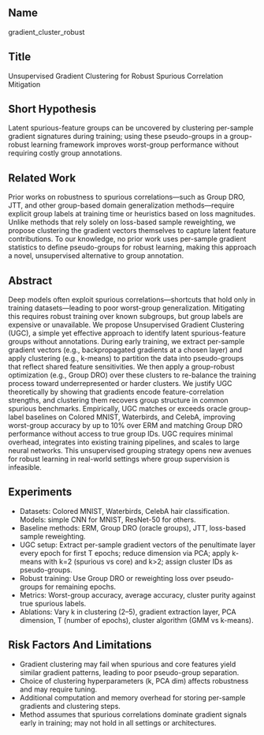 ## Name

gradient_cluster_robust

## Title

Unsupervised Gradient Clustering for Robust Spurious Correlation Mitigation

## Short Hypothesis

Latent spurious-feature groups can be uncovered by clustering per-sample gradient signatures during training; using these pseudo-groups in a group-robust learning framework improves worst-group performance without requiring costly group annotations.

## Related Work

Prior works on robustness to spurious correlations—such as Group DRO, JTT, and other group-based domain generalization methods—require explicit group labels at training time or heuristics based on loss magnitudes. Unlike methods that rely solely on loss-based sample reweighting, we propose clustering the gradient vectors themselves to capture latent feature contributions. To our knowledge, no prior work uses per-sample gradient statistics to define pseudo-groups for robust learning, making this approach a novel, unsupervised alternative to group annotation.

## Abstract

Deep models often exploit spurious correlations—shortcuts that hold only in training datasets—leading to poor worst-group generalization. Mitigating this requires robust training over known subgroups, but group labels are expensive or unavailable. We propose Unsupervised Gradient Clustering (UGC), a simple yet effective approach to identify latent spurious-feature groups without annotations. During early training, we extract per-sample gradient vectors (e.g., backpropagated gradients at a chosen layer) and apply clustering (e.g., k-means) to partition the data into pseudo-groups that reflect shared feature sensitivities. We then apply a group-robust optimization (e.g., Group DRO) over these clusters to re-balance the training process toward underrepresented or harder clusters. We justify UGC theoretically by showing that gradients encode feature-correlation strengths, and clustering them recovers group structure in common spurious benchmarks. Empirically, UGC matches or exceeds oracle group-label baselines on Colored MNIST, Waterbirds, and CelebA, improving worst-group accuracy by up to 10% over ERM and matching Group DRO performance without access to true group IDs. UGC requires minimal overhead, integrates into existing training pipelines, and scales to large neural networks. This unsupervised grouping strategy opens new avenues for robust learning in real-world settings where group supervision is infeasible.

## Experiments

- Datasets: Colored MNIST, Waterbirds, CelebA hair classification. Models: simple CNN for MNIST, ResNet-50 for others.
- Baseline methods: ERM, Group DRO (oracle groups), JTT, loss-based sample reweighting.
- UGC setup: Extract per-sample gradient vectors of the penultimate layer every epoch for first T epochs; reduce dimension via PCA; apply k-means with k=2 (spurious vs core) and k>2; assign cluster IDs as pseudo-groups.
- Robust training: Use Group DRO or reweighting loss over pseudo-groups for remaining epochs.
- Metrics: Worst-group accuracy, average accuracy, cluster purity against true spurious labels.
- Ablations: Vary k in clustering (2–5), gradient extraction layer, PCA dimension, T (number of epochs), cluster algorithm (GMM vs k-means).

## Risk Factors And Limitations

- Gradient clustering may fail when spurious and core features yield similar gradient patterns, leading to poor pseudo-group separation.
- Choice of clustering hyperparameters (k, PCA dim) affects robustness and may require tuning.
- Additional computation and memory overhead for storing per-sample gradients and clustering steps.
- Method assumes that spurious correlations dominate gradient signals early in training; may not hold in all settings or architectures.

